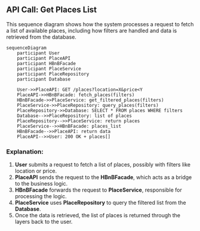 ## API Call: Get Places List

This sequence diagram shows how the system processes a request to fetch a list of available places, including how filters are handled and data is retrieved from the database.

```mermaid
sequenceDiagram
    participant User
    participant PlaceAPI
    participant HBnBFacade
    participant PlaceService
    participant PlaceRepository
    participant Database

    User->>PlaceAPI: GET /places?location=X&price<Y
    PlaceAPI->>HBnBFacade: fetch_places(filters)
    HBnBFacade->>PlaceService: get_filtered_places(filters)
    PlaceService->>PlaceRepository: query_places(filters)
    PlaceRepository->>Database: SELECT * FROM places WHERE filters
    Database-->>PlaceRepository: list of places
    PlaceRepository-->>PlaceService: return places
    PlaceService-->>HBnBFacade: places_list
    HBnBFacade-->>PlaceAPI: return data
    PlaceAPI-->>User: 200 OK + places[]
```

### Explanation:

1. **User** submits a request to fetch a list of places, possibly with filters like location or price.
2. **PlaceAPI** sends the request to the **HBnBFacade**, which acts as a bridge to the business logic.
3. **HBnBFacade** forwards the request to **PlaceService**, responsible for processing the logic.
4. **PlaceService** uses **PlaceRepository** to query the filtered list from the **Database**.
5. Once the data is retrieved, the list of places is returned through the layers back to the user.

